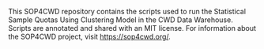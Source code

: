 This SOP4CWD repository contains the scripts used to run the Statistical Sample Quotas Using Clustering Model in the CWD Data Warehouse. Scripts are annotated and shared with an MIT license. For information about the SOP4CWD project, visit https://sop4cwd.org/.
